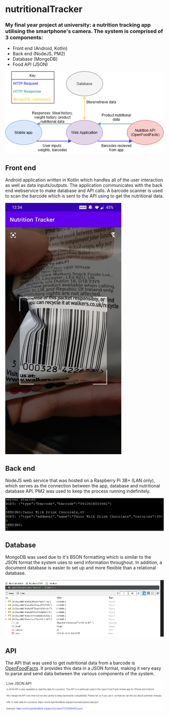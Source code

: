 # nutritionalTracker
### My final year project at university: a nutrition tracking app utilising the smartphone's camera. The system is comprised of 3 components:
* Front end (Android, Kotlin)
* Back end (NodeJS, PM2)
* Database (MongoDB)
* Food API (JSON)

![Architecture](/readme_img/architecture.png)

## Front end
Android application written in Kotlin which handles all of the user interaction as well as data inputs/outputs. The application communicates with the back end webservice to make database and API calls. A barcode scanner is used to scan the barcode which is sent to the API using to get the nutritional data.

![Barcode Scanner](/readme_img/barcode.jpeg)

## Back end
NodeJS web service that was hosted on a Raspberry Pi 3B+ (LAN only), which serves as the connection between the app, database and nutritional database API. PM2 was used to keep the process running indefinitely.

![NodeJS Console](/readme_img/node.png)

## Database
MongoDB was used due to it's BSON formatting which is similar to the JSON format the system uses to send information throughout. In addition, a document database is easier to set up and more flexible than a relational database.

![MongoDB Database in Robo3T](/readme_img/mongo.png)


## API
The API that was used to get nutritional data from a barcode is [OpenFoodFacts](https://world.openfoodfacts.org/). It provides this data in a JSON format, making it very easy to parse and send data between the various components of the system.

![OpenFoodFacts](/readme_img/open.png)